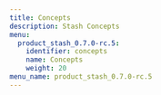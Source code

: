 ```yaml
---
title: Concepts
description: Stash Concepts
menu:
  product_stash_0.7.0-rc.5:
    identifier: concepts
    name: Concepts
    weight: 20
menu_name: product_stash_0.7.0-rc.5
---
```


